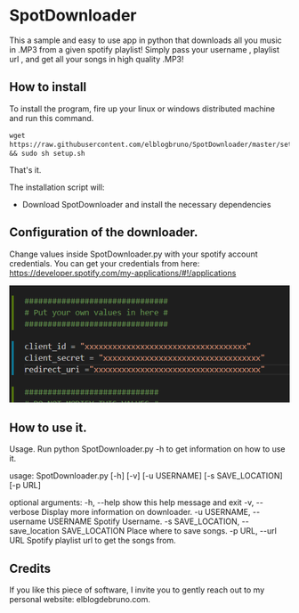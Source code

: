 # SpotDownloader
This a sample and easy to use app in python that downloads all you music in .MP3 from a given spotify playlist!
Simply pass your username , playlist url , and get all your songs in high quality .MP3!

## How to install
To install the program, fire up your linux or windows distributed machine and run this command.

```
wget https://raw.githubusercontent.com/elblogbruno/SpotDownloader/master/setup.sh && sudo sh setup.sh
```
That's it.

The installation script will:
- Download SpotDownloader and install the necessary dependencies

## Configuration of the downloader. 
Change values inside SpotDownloader.py with your spotify account credentials. You can get your credentials from here:
https://developer.spotify.com/my-applications/#!/applications

![alt text](https://raw.githubusercontent.com/elblogbruno/SpotDownloader/master/CredentialImage.png)

## How to use it.
Usage. Run python SpotDownloader.py -h to get information on how to use it.

usage: SpotDownloader.py [-h] [-v] [-u USERNAME] [-s SAVE_LOCATION] [-p URL]

optional arguments:
  -h, --help            show this help message and exit
  -v, --verbose         Display more information on downloader.
  -u USERNAME, --username USERNAME
                        Spotify Username.
  -s SAVE_LOCATION, --save_location SAVE_LOCATION
                        Place where to save songs.
  -p URL, --url URL     Spotify playlist url to get the songs from.

## Credits
If you like this piece of software, I invite you to gently reach out to my personal website: elblogdebruno.com.
